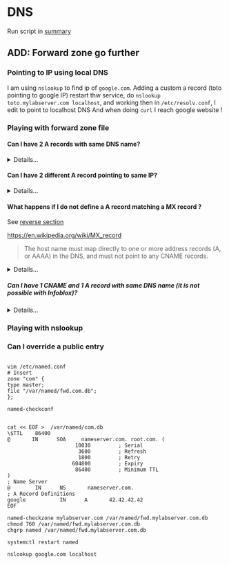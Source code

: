 # DNS

Run script in [summary](./p2-1-configure-forward-zone-summary.md)

## ADD: Forward zone go further

### Pointing to IP using local DNS

I am using `nslookup` to find ip of `google.com`.
Adding a custom a record (toto pointing to google IP)
restart thw service, do `nslookup toto.mylabserver.com localhost`, and working
then in `/etc/resolv.conf`, I edit to point to localhost DNS
And when doing `curl` I reach google website !

### Playing with forward zone file

#### Can I have 2 A records with same DNS name?

<details>
<summary>Details...</summary>
<p>

````
cat << EOF >  /var/named/fwd.mylabserver.com.db
\$TTL    86400
@       IN      SOA     nameserver.mylabserver.com. root.mylabserver.com. (
                      10030         ; Serial
                       3600         ; Refresh
                       1800         ; Retry
                     604800         ; Expiry
                      86400         ; Minimum TTL
)
; Name Server
@        IN      NS       nameserver.mylabserver.com.
; A Record Definitions
nameserver       IN      A       172.31.18.93
nameserver       IN      A       172.31.18.94
mailprod         IN      A       172.31.18.30
mailbackup       IN      A       172.31.18.72
; Canonical Name/Alias
dns        IN    CNAME    nameserver.mylabserver.com.
; Mail Exchange Records
@        IN    MX    10    mailprod.mylabserver.com.
@        IN    MX    20    mailbackup.mylabserver.com.
EOF

named-checkzone mylabserver.com /var/named/fwd.mylabserver.com.db
````

</p>
</details>

#### Can I have 2 different A record pointing to same IP?

<details>
<summary>Details...</summary>
<p>

````
cat << EOF >  /var/named/fwd.mylabserver.com.db
\$TTL    86400
@       IN      SOA     nameserver.mylabserver.com. root.mylabserver.com. (
                      10030         ; Serial
                       3600         ; Refresh
                       1800         ; Retry
                     604800         ; Expiry
                      86400         ; Minimum TTL
)
; Name Server
@        IN      NS       nameserver.mylabserver.com.
; A Record Definitions
nameserver       IN      A       172.31.18.93
nameserver2      IN      A       172.31.18.93
mailprod         IN      A       172.31.18.30
mailbackup       IN      A       172.31.18.72
; Canonical Name/Alias
dns        IN    CNAME    nameserver.mylabserver.com.
; Mail Exchange Records
@        IN    MX    10    mailprod.mylabserver.com.
@        IN    MX    20    mailbackup.mylabserver.com.
EOF

named-checkzone mylabserver.com /var/named/fwd.mylabserver.com.db
````

</p>
</details>

#### What happens if I do not define a A record matching a MX record ?

See [reverse section](./p2-2-configure-reverse-zone.md)

https://en.wikipedia.org/wiki/MX_record
> The host name must map directly to one or more address records (A, or AAAA) in the DNS, and must not point to any CNAME records.

<details>
<summary>Details...</summary>
<p>

````
cat << EOF >  /var/named/fwd.mylabserver.com.db
\$TTL    86400
@       IN      SOA     nameserver.mylabserver.com. root.mylabserver.com. (
                      10030         ; Serial
                       3600         ; Refresh
                       1800         ; Retry
                     604800         ; Expiry
                      86400         ; Minimum TTL
)
; Name Server
@        IN      NS       nameserver.mylabserver.com.
; A Record Definitions
nameserver       IN      A       172.31.18.93
; mailprod         IN     A       172.31.18.30 <- COMMENTED
; mailbackup       IN     A       172.31.18.72 <- COMMENTED
; Canonical Name/Alias
dns              IN    CNAME    nameserver.mylabserver.com.
; Mail Exchange Records
@        IN    MX    10    mailprod.mylabserver.com.
@        IN    MX    20    mailbackup.mylabserver.com.
EOF

named-checkzone mylabserver.com /var/named/fwd.mylabserver.com.db
````

</p>
</details>

##### Can I have 1 CNAME and 1 A record with same DNS name (it is not possible with Infoblox)?

<details>
<summary>Details...</summary>
<p>

````
cat << EOF >  /var/named/fwd.mylabserver.com.db
\$TTL    86400
@       IN      SOA     nameserver.mylabserver.com. root.mylabserver.com. (
                      10030         ; Serial
                       3600         ; Refresh
                       1800         ; Retry
                     604800         ; Expiry
                      86400         ; Minimum TTL
)
; Name Server
@        IN      NS       nameserver.mylabserver.com.
; A Record Definitions
nameserver       IN      A       172.31.18.93
nameserver2      IN      A       172.31.18.95
mailprod         IN      A       172.31.18.30
mailbackup       IN      A       172.31.18.72
; Canonical Name/Alias
dns              IN    CNAME    nameserver.mylabserver.com.
nameserver2      IN    CNAME    nameserver.mylabserver.com.
; Mail Exchange Records
@        IN    MX    10    mailprod.mylabserver.com.
@        IN    MX    20    mailbackup.mylabserver.com.
EOF

named-checkzone mylabserver.com /var/named/fwd.mylabserver.com.db
````

</p>
</details>


### Playing with nslookup


### Can I override a public entry


````

vim /etc/named.conf
# Insert
zone "com" {
type master;
file "/var/named/fwd.com.db";
};

named-checkconf


cat << EOF >  /var/named/com.db
\$TTL    86400
@       IN      SOA     nameserver.com. root.com. (
                      10030         ; Serial
                       3600         ; Refresh
                       1800         ; Retry
                     604800         ; Expiry
                      86400         ; Minimum TTL
)
; Name Server
@        IN      NS       nameserver.com.
; A Record Definitions
google           IN      A       42.42.42.42
EOF

named-checkzone mylabserver.com /var/named/fwd.mylabserver.com.db
chmod 760 /var/named/fwd.mylabserver.com.db
chgrp named /var/named/fwd.mylabserver.com.db

systemctl restart named

nslookup google.com localhost
````
